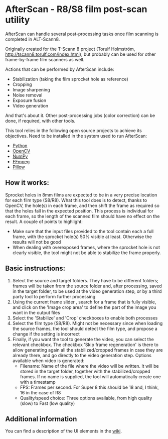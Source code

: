 # AfterScan - R8/S8 film post-scan utility 

AfterScan can handle several post-processing tasks once film scanning is completed in ALT-Scann8.

Originally created for the T-Scann 8 project (Torulf Holmström, http://tscann8.torulf.com/index.html), but probably can be used for other frame-by-frame film scanners as well.

Actions that can be performed by AfterScan include:
- Stabilization (taking the film sprocket hole as reference)
- Cropping
- Image sharpening
- Noise removal
- Exposure fusion
- Video generation

And that's about it. Other post-processing jobs (color correction) can be done, if required, with other tools.

This tool relies in the following open source projects to achieve its objectives. Need to be installed in the system used to run AfterScan:
* [Python](https://www.python.org/)
* [OpenCV](https://opencv.org/)
* [NumPy](https://numpy.org/)
* [FFmpeg](https://ffmpeg.org/)
* [Pillow](https://python-pillow.org/)

## How it works:
Sprocket holes in 8mm films are expected to be in a very precise location for each film type (S8/R8). What this tool does is to detect, thanks to OpenCV, the hole(s) in each frame, and then shift the frame as required so that the holes fall in the expected position. This process is individual for each frame, so the length of the scanned film should have no effect on the result. A couple of points to highlight:
- Make sure that the input files provided to the tool contain each a full frame, with the sprocket hole(s) 50% visible at least. Otherwise the results will not be good
- When dealing with overexposed frames, where the sprocket hole is not clearly visible, the tool might not be able to stabilize the frame properly. 

## Basic instructions:
1) Select the source and target folders. They have to be different folders; frames will be taken from the source folder and, after processing, saved in the target folder, to be used at the video generation step, or by a third party tool to perform further processing
2) Using the current frame slider , search for a frame that is fully visible, and click on the 'Image crop area' to define the part of the image you want in the output files
3) Select the 'Stabilize' and 'Crop' checkboxes to enable both processes
4) Select the film type (S8/R8). Might not be necessary since when loading the source frames, the tool should detect the film type, and propose a change if the setting is incorrect
5) Finally, if you want the tool to generate the video, you can select the relevant checkbox. The checkbox 'Skip frame regeneration' is there to allow generating again all the stabilized/cropped frames in case they are already there, and go directly to the video generation step. Options available when video is generated:
   - Filename: Name of the file where the video will be written. It will be stored in the target folder, together with the stabilized/cropped frames. If no name is supplied, the tool will automatically create one with a timestamp
   - FPS: Frames per second. For Super 8 this should be 18 and, I think, 16 in the case of R8
   - Quality/speed choice: Three options available, from high quality (slow) to Fast (low quality)
   
## Additional information
You can find a description of the UI elements in the [wiki](https://github.com/jareff-g/AfterScan/wiki/AfterScan-UI-description).



